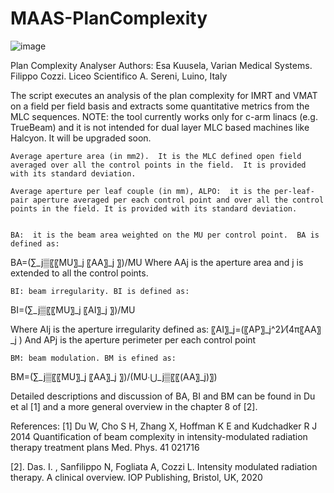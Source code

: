 # MAAS-PlanComplexity

![image](https://user-images.githubusercontent.com/78000769/222256724-04f3dbb9-7178-4f26-8e8c-e25cdaa2c38a.png)

Plan Complexity Analyser
Authors: 
Esa Kuusela, Varian Medical Systems.
Filippo Cozzi. Liceo Scientifico A. Sereni, Luino, Italy


The script executes an analysis of the plan complexity for IMRT and VMAT on a field per field basis and extracts some quantitative metrics from the MLC sequences.
NOTE:  the tool currently works only for c-arm linacs (e.g. TrueBeam) and it is not intended for dual layer MLC based machines like Halcyon.  It will be upgraded soon.

	Average aperture area (in mm2).  It is the MLC defined open field averaged over all the control points in the field.  It is provided with its standard deviation.

	Average aperture per leaf couple (in mm), ALPO:  it is the per-leaf-pair aperture averaged per each control point and over all the control points in the field. It is provided with its standard deviation.


	BA:  it is the beam area weighted on the MU per control point.  BA is defined as:
BA=(∑_j▒〖〖MU〗_j 〖AA〗_j 〗)/MU
Where AAj is the aperture area and j is extended to all the control points.



	BI: beam irregularity. BI is defined as:
BI=(∑_j▒〖〖MU〗_j 〖AI〗_j 〗)/MU

Where AIj is the aperture irregularity defined as:
〖AI〗_j=(〖AP〗_j^2)⁄(4π〖AA〗_j )
And APj is the aperture perimeter per each control point



	BM: beam modulation. BM is efined as:
BM=(∑_j▒〖〖MU〗_j 〖AA〗_j 〗)/(MU∙⋃_j▒〖〖(AA〗_j)〗)

Detailed descriptions and discussion of BA, BI and BM can be found in Du et al [1] and a more general overview in the chapter 8 of [2].


References:
[1] Du W, Cho S H, Zhang X, Hoffman K E and Kudchadker R J 2014 Quantification of beam complexity in intensity-modulated radiation therapy treatment plans Med. Phys. 41 021716

[2]. Das. I. , Sanfilippo N, Fogliata A, Cozzi L.    Intensity modulated radiation therapy. A clinical overview.    IOP Publishing, Bristol, UK, 2020
